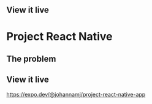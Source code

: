 ## View it live

# Project React Native

## The problem

## View it live

https://expo.dev/@johannamj/project-react-native-app
